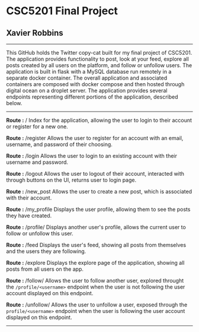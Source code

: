 # CSC5201 Final Project
## Xavier Robbins 
---

This GitHub holds the Twitter copy-cat built for my final project of CSC5201. The application provides functionality to post, look at your feed, explore all posts created by all users on the platform, and follow or unfollow users. The application is built in flask with a MySQL database run remotely in a separate docker container. The overall application and associated containers are composed with docker compose and then hosted through digital ocean on a droplet server. The application provides several endpoints representing different portions of the application, described below. 

---

**Route :** /
Index for the application, allowing the user to login to their account or register for a new one. 

**Route :** /register
Allows the user to register for an account with an email, username, and password of their choosing. 

**Route :** /login
Allows the user to login to an existing account with their username and password. 

**Route :** /logout 
Allows the user to logout of their account, interacted with through buttons on the UI, returns user to login page. 

**Route :** /new_post
Allows the user to create a new post, which is associated with their account. 

**Route :** /my_profile
Displays the user profile, allowing them to see the posts they have created. 

**Route :** /profile/<username> 
Displays another user's profile, allows the current user to follow or unfollow this user. 

**Route :** /feed
Displays the user's feed, showing all posts from themselves and the users they are following. 

**Route :** /explore
Displays the explore page of the application, showing all posts from all users on the app. 

**Route :** /follow/<username>
Allows the user to follow another user, explored throught the `/profile/<username>` endpoint when the user is not following the user account displayed on this endpoint. 

**Route :** /unfollow/<username> 
Allows the user to unfollow a user, exposed through the `profile/<username>` endpoint when the user is following the user account displayed on this endpoint. 

---



